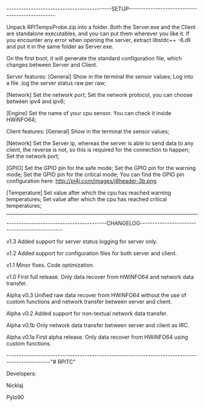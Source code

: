 -------------------------------------------SETUP------------------------------------------------

Unpack RPITempsProbe.zip into a folder.
Both the Server.exe and the Client are standalone executables, and you can put them wherever you like it.
If you encounter any error when opening the server, extract libstdc++ -6.dll and put it in the same folder as Server.exe.

On the first boot, it will generate the standard configuration file, which changes between Server and Client.

Server features:
[General]
Show in the terminal the sensor values;
Log into a file .log the server status raw per raw;

[Network]
Set the network port;
Set the network protocol, you can choose between ipv4 and ipv6;

[Engine]
Set the name of your cpu sensor. You can check it inside HWiNFO64;

Client features:
[General]
Show in the terminal the sensor values;

[Network]
Set the Server ip, whereas the server is able to send data to any client, the reverse is not, so this is required for the connection to happen;
Set the network port;

[GPIO]
Set the GPIO pin for the safe mode;
Set the GPIO pin for the warning mode;
Set the GPIO pin for the critical mode;
You can find the GPIO pin configuration here: http://pi4j.com/images/j8header-3b.png

[Temperature]
Set value after which the cpu has reached warning temperatures;
Set value after which the cpu has reached critical temperatures;

------------------------------------------------------------------------------------------------
-----------------------------------------CHANGELOG----------------------------------------------

v1.3
Added support for server status logging for server only.

v1.2
Added support for configuration files for both server and client.

v1.1
Minor fixes.
Code optimization.

v1.0
First full release.
Only data recover from HWiNFO64 and network data transfer.

Alpha v0.3
Unified raw data recover from HWiNFO64 without the use of custom functions and network transfer between server and client.

Alpha v0.2
Added support for non-textual network data transfer.

Alpha v0.1b
Only network data transfer between server and client as IRC.

Alpha v0.1a
First alpha release.
Only data recover from HWiNFO64 using custom functions.

------------------------------------------------------------------------------------------------"# RPITC" 

Developers:

Nicklaj

Pylo90
